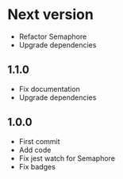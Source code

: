 # Next version
+ Refactor Semaphore
+ Upgrade dependencies

## 1.1.0
+ Fix documentation
+ Upgrade dependencies

## 1.0.0
+ First commit
+ Add code
+ Fix jest watch for Semaphore
+ Fix badges